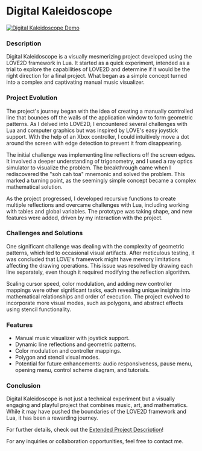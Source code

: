 # Digital Kaleidoscope

[![Digital Kaleidoscope Demo](https://markdown-videos-api.jorgenkh.no/url?url=https%3A%2F%2Fyoutu.be%2FbtHL5g2rdYg)](https://youtu.be/btHL5g2rdYg)

### Description

Digital Kaleidoscope is a visually mesmerizing project developed using the LOVE2D framework in Lua. It started as a quick experiment, intended as a trial to explore the capabilities of LOVE2D and determine if it would be the right direction for a final project. What began as a simple concept turned into a complex and captivating manual music visualizer.

### Project Evolution

The project's journey began with the idea of creating a manually controlled line that bounces off the walls of the application window to form geometric patterns. As I delved into LOVE2D, I encountered several challenges with Lua and computer graphics but was inspired by LOVE's easy joystick support. With the help of an Xbox controller, I could intuitively move a dot around the screen with edge detection to prevent it from disappearing.

The initial challenge was implementing line reflections off the screen edges. It involved a deeper understanding of trigonometry, and I used a ray optics simulator to visualize the problem. The breakthrough came when I rediscovered the "soh cah toa" mnemonic and solved the problem. This marked a turning point, as the seemingly simple concept became a complex mathematical solution.

As the project progressed, I developed recursive functions to create multiple reflections and overcame challenges with Lua, including working with tables and global variables. The prototype was taking shape, and new features were added, driven by my interaction with the project.

### Challenges and Solutions

One significant challenge was dealing with the complexity of geometric patterns, which led to occasional visual artifacts. After meticulous testing, it was concluded that LOVE's framework might have memory limitations affecting the drawing operations. This issue was resolved by drawing each line separately, even though it required modifying the reflection algorithm.

Scaling cursor speed, color modulation, and adding new controller mappings were other significant tasks, each revealing unique insights into mathematical relationships and order of execution. The project evolved to incorporate more visual modes, such as polygons, and abstract effects using stencil functionality.

### Features

- Manual music visualizer with joystick support.
- Dynamic line reflections and geometric patterns.
- Color modulation and controller mappings.
- Polygon and stencil visual modes.
- Potential for future enhancements: audio responsiveness, pause menu, opening menu, control scheme diagram, and tutorials.

### Conclusion

Digital Kaleidoscope is not just a technical experiment but a visually engaging and playful project that combines music, art, and mathematics. While it may have pushed the boundaries of the LOVE2D framework and Lua, it has been a rewarding journey.

For further details, check out the [Extended Project Description](ExtendedProjDescription.md)!

For any inquiries or collaboration opportunities, feel free to contact me.
